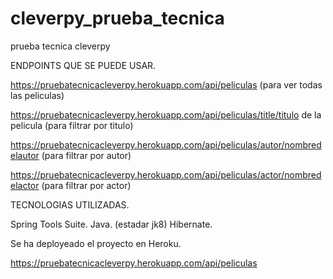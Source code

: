 # cleverpy_prueba_tecnica
prueba tecnica cleverpy


ENDPOINTS QUE SE PUEDE USAR.

https://pruebatecnicacleverpy.herokuapp.com/api/peliculas        (para ver todas las peliculas)

https://pruebatecnicacleverpy.herokuapp.com/api/peliculas/title/titulo de la pelicula    (para filtrar por titulo)

https://pruebatecnicacleverpy.herokuapp.com/api/peliculas/autor/nombredelautor (para filtrar por autor)

https://pruebatecnicacleverpy.herokuapp.com/api/peliculas/actor/nombredelactor (para filtrar por actor)


TECNOLOGIAS UTILIZADAS.

Spring Tools Suite.
Java. (estadar jk8)
Hibernate.


Se ha deployeado el proyecto en Heroku.

https://pruebatecnicacleverpy.herokuapp.com/api/peliculas

